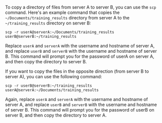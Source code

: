 To copy a directory of files from server A to server B, you can use the `scp` command. Here's an example command that copies the `~/Documents/training_results` directory from server A to the `~/training_results` directory on server B:

```ssh
scp -r userA@serverA:~/Documents/training_results userB@serverB:~/training_results
```

Replace `userA` and `serverA` with the username and hostname of server A, and replace `userB` and `serverB` with the username and hostname of server B. This command will prompt you for the password of userA on server A, and then copy the directory to server B.

If you want to copy the files in the opposite direction (from server B to server A), you can use the following command:

```ssh
scp -r userB@serverB:~/training_results userA@serverA:~/Documents/training_results
```

Again, replace `userA` and `serverA` with the username and hostname of server A, and replace `userB` and `serverB` with the username and hostname of server B. This command will prompt you for the password of userB on server B, and then copy the directory to server A.